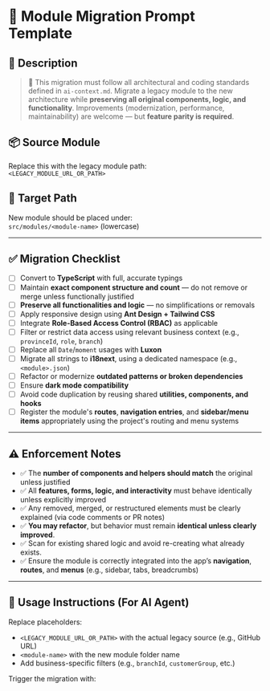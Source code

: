 # 🔁 Module Migration Prompt Template

## 📝 Description
> 🔗 This migration must follow all architectural and coding standards defined in `ai-context.md`.
Migrate a legacy module to the new architecture while **preserving all original components, logic, and functionality**. Improvements (modernization, performance, maintainability) are welcome — but **feature parity is required**.

## 📦 Source Module
Replace this with the legacy module path:  
`<LEGACY_MODULE_URL_OR_PATH>`

## 📂 Target Path
New module should be placed under:  
`src/modules/<module-name>` (lowercase)

---

## ✅ Migration Checklist

- [ ] Convert to **TypeScript** with full, accurate typings
- [ ] Maintain **exact component structure and count** — do not remove or merge unless functionally justified
- [ ] **Preserve all functionalities and logic** — no simplifications or removals
- [ ] Apply responsive design using **Ant Design + Tailwind CSS**
- [ ] Integrate **Role-Based Access Control (RBAC)** as applicable
- [ ] Filter or restrict data access using relevant business context (e.g., `provinceId`, `role`, `branch`)
- [ ] Replace all `Date`/`moment` usages with **Luxon**
- [ ] Migrate all strings to **i18next**, using a dedicated namespace (e.g., `<module>.json`)
- [ ] Refactor or modernize **outdated patterns or broken dependencies**
- [ ] Ensure **dark mode compatibility**
- [ ] Avoid code duplication by reusing shared **utilities, components, and hooks**
- [ ] Register the module's **routes**, **navigation entries**, and **sidebar/menu items** appropriately using the project's routing and menu systems

---

## ⚠️ Enforcement Notes

- ✅ The **number of components and helpers should match** the original unless justified
- ✅ All **features, forms, logic, and interactivity** must behave identically unless explicitly improved
- ✅ Any removed, merged, or restructured elements must be clearly explained (via code comments or PR notes)
- ✅ **You may refactor**, but behavior must remain **identical unless clearly improved**.
- ✅ Scan for existing shared logic and avoid re-creating what already exists.
- ✅ Ensure the module is correctly integrated into the app’s **navigation**, **routes**, and **menus** (e.g., sidebar, tabs, breadcrumbs)

---

## 📌 Usage Instructions (For AI Agent)

Replace placeholders:
- `<LEGACY_MODULE_URL_OR_PATH>` with the actual legacy source (e.g., GitHub URL)
- `<module-name>` with the new module folder name
- Add business-specific filters (e.g., `branchId`, `customerGroup`, etc.)

Trigger the migration with: